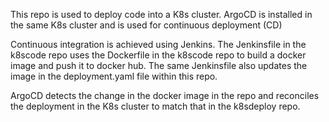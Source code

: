 This repo is used to deploy code into a K8s cluster.  ArgoCD is installed in the same K8s cluster and is used for continuous deployment (CD)

Continuous integration is achieved using Jenkins.  The Jenkinsfile in the k8scode repo uses the Dockerfile in the k8scode repo to build a docker image and push it to docker hub.  The same Jenkinsfile also updates the image in the deployment.yaml file within this repo.

ArgoCD detects the change in the docker image in the repo and reconciles the deployment in the K8s cluster to match that in the k8sdeploy repo.


